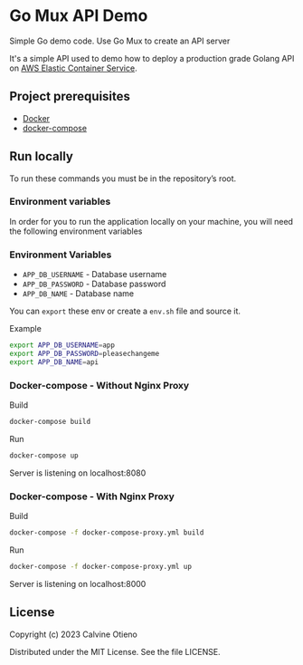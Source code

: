 # Go Mux API Demo
Simple Go demo code. Use Go Mux to create an API server

It's a simple API used to demo how to deploy a production grade Golang API on [AWS Elastic Container Service](https://aws.amazon.com/ecs/).

## Project prerequisites
- [Docker](https://docs.docker.com/install/)
- [docker-compose](https://docs.docker.com/compose/install/)

## Run locally
To run these commands you must be in the repository’s root.
### Environment variables

In order for you to run the application locally on your machine, you will need the following environment variables


### Environment Variables

  * `APP_DB_USERNAME` - Database username
  * `APP_DB_PASSWORD` - Database password
  * `APP_DB_NAME` - Database name

You can `export` these env or create a `env.sh` file and source it.

Example
```bash
export APP_DB_USERNAME=app
export APP_DB_PASSWORD=pleasechangeme
export APP_DB_NAME=api
```
### Docker-compose - Without Nginx Proxy

Build
```bash
docker-compose build
```
Run
```bash
docker-compose up
```
Server is listening on localhost:8080
### Docker-compose - With Nginx Proxy

Build
```bash
docker-compose -f docker-compose-proxy.yml build
```
Run
```bash
docker-compose -f docker-compose-proxy.yml up
```
Server is listening on localhost:8000

## License

Copyright (c) 2023 Calvine Otieno

Distributed under the MIT License. See the file LICENSE.
